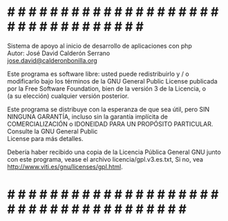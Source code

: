 # # # # # # # # # # # # # # # # # # # # # # # # # # # # # # # # # # #
 Sistema de apoyo al inicio de desarrollo de aplicaciones con php  
 Autor: José David Calderón Serrano      
        jose.david@calderonbonilla.org   
                                         
 Este programa es software libre: usted puede redistribuirlo y / o         
 modificarlo bajo los términos de la GNU General Public License publicada  
 por la Free Software Foundation, bien de la versión 3 de la Licencia, o   
 (a su elección) cualquier versión posterior.                              
                                                                           
 Este programa se distribuye con la esperanza de que sea útil, pero SIN    
 NINGUNA GARANTÍA, incluso sin la garantía implícita de COMERCIALIZACIÓN o 
 IDONEIDAD PARA UN PROPÓSITO PARTICULAR. Consulte la GNU General Public    
 License para más detalles.                                                
                                                                           
 Debería haber recibido una copia de la Licencia Pública General GNU junto 
 con este programa, vease el archivo licencia/gpl.v3.es.txt, Si no, vea    
 <http://www.viti.es/gnu/licenses/gpl.html>.                               
# # # # # # # # # # # # # # # # # # # # # # # # # # # # # # # # # # # # # # #
